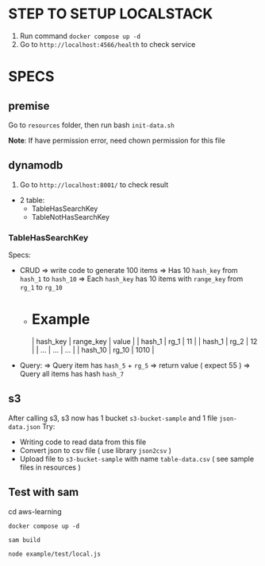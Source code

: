 # STEP TO SETUP LOCALSTACK

1. Run command `docker compose up -d`
2. Go to `http://localhost:4566/health` to check service



# SPECS

## premise
Go to `resources` folder, then run bash `init-data.sh`

**Note**: If have permission error, need chown permission for this file


## dynamodb
1. Go to `http://localhost:8001/` to check result
  - 2 table:
    + TableHasSearchKey
    + TableNotHasSearchKey

### TableHasSearchKey
Specs:
  - CRUD
    => write code to generate 100 items
    => Has 10 `hash_key` from `hash_1` to `hash_10`
    => Each `hash_key` has 10 items with `range_key` from `rg_1` to `rg_10`
    + Example
        =================================
        | hash_key  | range_key | value |
        | hash_1    | rg_1      | 11    |
        | hash_1    | rg_2      | 12    |
        | ...       | ...       | ...   |
        | hash_10   | rg_10     | 1010  |
  
  - Query:
    => Query item has `hash_5` + `rg_5` => return value ( expect 55 )
    => Query all items has hash `hash_7`

## s3
After calling s3, s3 now has 1 bucket `s3-bucket-sample` and 1 file `json-data.json`
Try:
  - Writing code to read data from this file
  - Convert json to csv file ( use library `json2csv` )
  - Upload file to `s3-bucket-sample` with name `table-data.csv` ( see sample files in resources )

## Test with sam
cd aws-learning

```run command
docker compose up -d

sam build

node example/test/local.js
```